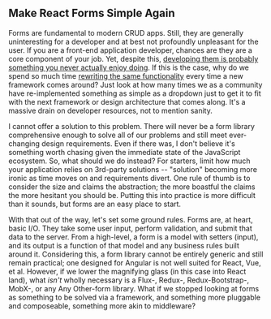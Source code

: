 ## Make React Forms Simple Again

Forms are fundamental to modern CRUD apps. Still, they are generally uninteresting for a developer and at best not profoundly unpleasant for the user. If you are a front-end application developer, chances are they are a core component of your job. Yet, despite this, [developing them is probably something you never actually enjoy doing](http://www.merriam-webster.com/dictionary/masochism). If this is the case, why do we spend so much time [rewriting the same functionality](https://github.com/search?l=JavaScript&q=form&type=Repositories&utf8=%E2%9C%93) every time a new framework comes around? Just look at how many times we as a community have re-implemented something as simple as a dropdown just to get it to fit with the next framework or design architecture that comes along. It's a massive drain on developer resources, not to mention sanity.

I cannot offer a solution to this problem. There will never be a form library comprehensive enough to solve all of our problems and still meet ever-changing design requirements. Even if there was, I don't believe it's something worth chasing given the immediate state of the JavaScript ecosystem. So, what should we do instead? For starters, limit how much your application relies on 3rd-party solutions -- "solution" becoming more ironic as time moves on and requirements divert. One rule of thumb is to consider the size and claims the abstraction; the more boastful the claims the more hesitant you should be. Putting this into practice is more difficult than it sounds, but forms are an easy place to start.


With that out of the way, let's set some ground rules. Forms are, at heart, basic I/O. They take some user input, perform validation, and submit that data to the server. From a high-level, a form is a model with setters (input), and its output is a function of that model and any business rules built around it. Considering this, a form library cannot be entirely generic and still remain practical; one designed for Angular is not well suited for React, Vue, et al. However, if we lower the magnifying glass (in this case into React land), what _isn't_ wholly necessary is a Flux-, Redux-, Redux-Bootstrap-, MobX-, or any Any Other-form library. What if we stopped looking at forms as something to be solved via a framework, and something more pluggable and composeable, something more akin to middleware?

